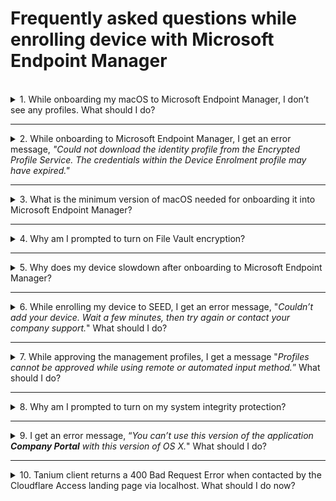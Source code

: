 # Frequently asked questions while enrolling device with Microsoft Endpoint Manager

<br>
<details>
  <summary>1. While onboarding my macOS to Microsoft Endpoint Manager, I don’t see any profiles. What should I do?</summary>
  <ol>
    <li>Make sure that you have signed in to the <strong>Company Portal</strong> app and see if profiles are listed. If you do not see any profiles listed, go to step 2.</li>
    <li>Create another local user account and sign in to the <strong>Company Portal</strong> app.</li>
    <li>Repeat the process to setup Microsoft Endpoint Manager on your device.</li>
  </ol>  
  </details>
  <hr />
  <details>
  <summary>2. While onboarding to Microsoft Endpoint Manager, I get an error message, <em>"Could not download the identity profile from the Encrypted Profile Service. The credentials within the Device Enrolment profile may have expired."</em></summary>

  One of the possible reasons could be that your device was earlier onboarded by another user in Microsoft Endpoint Manager and was not offboarded properly.  

  To confirm if that is the case, contact the [SEED team](mailto:gcc2.0_support@tech.gov.sg)  with your device serial number. The SEED team can verify if your device was previously enrolled in Microsoft Endpoint Manager under a different user. If this is confirmed, offboard it properly before proceeding to onboard again.

  </details>
  <hr />

  <details>
    <summary>
    3. What is the minimum version of macOS needed for onboarding it into Microsoft Endpoint Manager?
    </summary>

  Big Sur 11 is the minimum version needed for a successful onboarding. If your macOS is an earlier version, ensure to [upgrade it to a later macOS version](https://support.apple.com/downloads/macos).

  </details>
  <hr />

  <details>
    <summary>
  4. Why am I prompted to turn on File Vault encryption? </summary>

  File Vault encryption is needed to ensure device security and compliance.
  </details>
  <hr />
  <details>
  <summary>
  5. Why does my device slowdown after onboarding to Microsoft Endpoint Manager?</summary>

  SEED is designed to use **Microsoft Defender for Endpoint** to ensure device is free from malware, prevent and respond to advanced threats. If there is any other antivirus or anti-malware running simultaneously, it could compromise the operating system's performance. To resolve this, disable or uninstall antivirus other than **Microsoft Defender for Endpoint**.

  </details>
  <hr />

  <details>
  <summary>
  6. While enrolling my device to SEED, I get an error message, "<em>Couldn’t add your device. Wait a few minutes, then try again or contact your company support.</em>" What should I do?
  </summary>

  As suggested wait for few minutes, retry enrolling your device to Microsoft Endpoint Manager and click <strong>Approve</strong> in the management profile.
  </details>
  <hr />

  <details>
  <summary>
  7. While approving the management profiles, I get a message "<em>Profiles cannot be approved while using remote or automated input method.</em>” What should I do?
  </summary>

  [Upgrade your macOS to the latest version](https://support.apple.com/downloads/macos) and ensure there is enough disk space available on your Mac device before retrying.
  </details>
  <hr />

<details>
  <summary>
  8. Why am I prompted to turn on my system integrity protection?
  </summary>

  It is a policy requirement by the SEED team. System Integrity Protection is a security technology in OS X El Capitan and later that's designed to help prevent potentially malicious software from modifying protected files and folders on your macOS. System Integrity Protection restricts the root user account and limits the actions that the root user can perform on protected parts of the macOS.

 </details><hr />
<details>
 <summary>
 9. I get an error message, “<em>You can’t use this version of the application <strong>Company Portal</strong> with this version of OS X.</em>" What should I do?</summary>

 [Upgrade to a later macOS version](https://support.apple.com/downloads/macos) and try again.
 </details>
 <hr />
 <details>
  <summary>
  10. Tanium client returns a 400 Bad Request Error when contacted by the Cloudflare Access landing page via localhost. What should I do now? </summary>

  This is due to the time synchronisation issue between Cloudflare and Tanium client. To fix this, resync the local time of your macOS or Windows machine.

  To check and sync your device time with the internet time server:
  <details><summary><strong>For macOS device</strong></summary>
  <ol>
   <li>From the <strong>Apple</strong> menu, select <strong>System Preferences</strong>.</li>

   <li>Go to <strong>Date & Time</strong>.</li>

   <li>Click the <strong>Lock</strong> icon.</li>

   <li>Select <strong>Set date and time automatically</strong> checkbox.  If you’d like to use a custom network time server, enter the domain name of the server.</li>
  </ol>
  </details>
  <details><summary><strong>For Windows 10 device</strong></summary>
  <ol>
  <li>Open the <strong>Start</strong> menu and click <strong>Settings</strong>. </li>
  <li>Choose <strong>Time & Language</strong>.</li>
  <li>Turn on <strong>Set time automatically</strong>.</li>
  <li>Click <strong>Sync now</strong> to synchronise with the time server.</li>

  <li>If you’d like to use a custom network time server, click <strong>Date, time & regional formatting</strong> from <strong>Related Settings</strong> at the upper-right corner. The <strong>Region</strong> settings page is displayed.</li>

  <li>Click <strong>Additional date, time & regional settings</strong> from Related settings</strong> at the upper-right corner. The Clock and Region settings page is displayed. </li>

  <li>Click <strong>Date and Time</strong>.</li>

  <li>Go to <strong>Internet Time</strong> tab and click <strong>Change settings</strong>.</li>

  <li>Enter the domain name of the server.</li>
  </ol>
  </details>  
  <hr />

<details>
<summary>
11. After onboarding to SEED, I did not receive the successfully onboarded email. What should I do?</summary>

- [Check if Microsoft Defender is configured correctly for your OS](verify-microsoft-defender-is-configured-correctly-for-your-os).
- Check if Tanium and Cloudflare are installed. These applications will be automatically installed while enrolling your device to SEED. If they are not installed, contact SEED team(mailto:gcc2.0_support@tech.gov.sg).

</details>
<hr />
<details>
<summary>
12. What should I do if my device did not get renamed automatically after onboarding to SEED?
</summary>

- [Check if Microsoft Defender is configured correctly for your OS](verify-microsoft-defender-is-configured-correctly-for-your-os).

</details>
<hr />
<details>
<summary>
13. <b>Microsoft Defender</b> was not automatically installed after enrolling in <b>Company Portal</b>? </summary>
This can happen if your device was previously enrolled with an MDM other than SEED and not completely unenrolled from it.  Make sure you have unenrolled your device from that MDM and uninstalled Defender from your device by running the respective offboarding script. For more information on how to run the offboarding script:
<ul>
<li>Windows users refer to <b>step d. Remove Microsoft Defender for Endpoint</b> in <a href="https://docs.developer.tech.gov.sg/docs/security-suite-for-engineering-endpoint-devices/#/seed-offboarding-instructions-for-windows">SEED offboarding guide for Windows users</a>. Now <b>Endpoint Manager</b> installs the <b>Microsoft Defender</b> client with the correct configurations within few hours.</li>
<li>macOS user refer to <b>step d. Remove Microsoft Defender for Endpoint</b> in <a href="https://docs.developer.tech.gov.sg/docs/security-suite-for-engineering-endpoint-devices/#/seed-offboarding-instructions-for-macos">SEED offboarding guide for macOS users</a>. Now <b>Endpoint Manager</b> installs the <b>Microsoft Defender</b> client with the correct configurations within few hours. </li>
</ul>


</ol>

?> For more information on this, see [Microsoft Documentation](https://docs.microsoft.com/en-us/mem/intune/configuration/device-profile-troubleshoot#how-long-does-it-take-for-devices-to-get-a-policy-profile-or-app-after-they-are-assigned). At any time, users can open the Company Portal app, **Settings** > **Sync** to immediately check for policy or profile updates.

